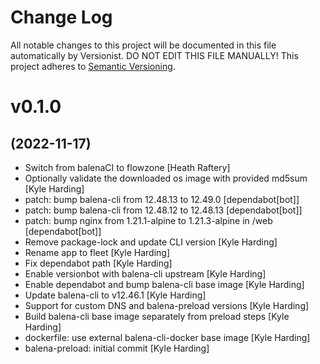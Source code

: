 # Change Log

All notable changes to this project will be documented in this file
automatically by Versionist. DO NOT EDIT THIS FILE MANUALLY!
This project adheres to [Semantic Versioning](http://semver.org/).

# v0.1.0
## (2022-11-17)

* Switch from balenaCI to flowzone [Heath Raftery]
* Optionally validate the downloaded os image with provided md5sum [Kyle Harding]
* patch: bump balena-cli from 12.48.13 to 12.49.0 [dependabot[bot]]
* patch: bump balena-cli from 12.48.12 to 12.48.13 [dependabot[bot]]
* patch: bump nginx from 1.21.1-alpine to 1.21.3-alpine in /web [dependabot[bot]]
* Remove package-lock and update CLI version [Kyle Harding]
* Rename app to fleet [Kyle Harding]
* Fix dependabot path [Kyle Harding]
* Enable versionbot with balena-cli upstream [Kyle Harding]
* Enable dependabot and bump balena-cli base image [Kyle Harding]
* Update balena-cli to v12.46.1 [Kyle Harding]
* Support for custom DNS and balena-preload versions [Kyle Harding]
* Build balena-cli base image separately from preload steps [Kyle Harding]
* dockerfile: use external balena-cli-docker base image [Kyle Harding]
* balena-preload: initial commit [Kyle Harding]

